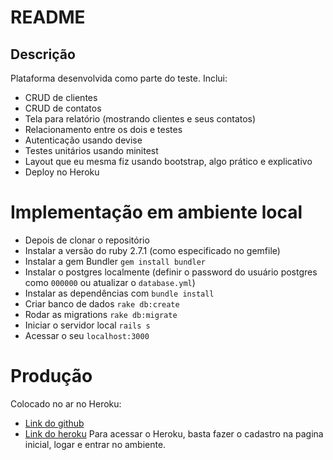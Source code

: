 # README
## Descrição
Plataforma desenvolvida como parte do teste.
Inclui:
- CRUD de clientes
- CRUD de contatos
- Tela para relatório (mostrando clientes e seus contatos)
- Relacionamento entre os dois e testes
- Autenticação usando devise
- Testes unitários usando minitest
- Layout que eu mesma fiz usando bootstrap, algo prático e explicativo
- Deploy no Heroku

# Implementação em ambiente local
- Depois de clonar o repositório
- Instalar a versão do ruby 2.7.1 (como especificado no gemfile)
- Instalar a gem Bundler `gem install bundler`
- Instalar o postgres localmente (definir o password do usuário postgres como `000000` ou atualizar o `database.yml`)
- Instalar as dependências com `bundle install`
- Criar banco de dados `rake db:create`
- Rodar as migrations `rake db:migrate`
- Iniciar o servidor local `rails s`
- Acessar o seu `localhost:3000`

# Produção
Colocado no ar no Heroku:
- [Link do github](https://github.com/Biancamazzi/teste-customerx)
- [Link do heroku](https://test-customerx.herokuapp.com/)
Para acessar o Heroku, basta fazer o cadastro na pagina inicial, logar e entrar no ambiente.
